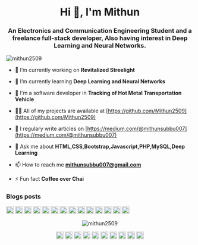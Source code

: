 <h1 align="center">Hi 👋, I'm Mithun</h1>
<h3 align="center">An Electronics and Communication Engineering Student and a freelance full-stack developer, Also having interest in Deep Learning and Neural Networks.</h3>

<p align="left"> <img src="https://komarev.com/ghpvc/?username=mithun2509" alt="mithun2509" /> </p>

- 🔭 I’m currently working on **Revitalized Streelight**

- 🌱 I’m currently learning **Deep Learning and Neural Networks**

- 👯 I'm a software developer in **Tracking of Hot Metal Transportation Vehicle**

- 👨‍💻 All of my projects are available at [https://github.com/Mithun2509](https://github.com/Mithun2509)

- 📝 I regulary write articles on [https://medium.com/@mithunsubbu007](https://medium.com/@mithunsubbu007)

- 💬 Ask me about **HTML,CSS,Bootstrap,Javascript,PHP,MySQL,Deep Learning**

- 📫 How to reach me **mithunsubbu007@gmail.com**

- ⚡ Fun fact **Coffee over Chai**

### Blogs posts
<!-- BLOG-POST-LIST:START -->
<!-- BLOG-POST-LIST:END -->

<p align="left"><img src="https://devicons.github.io/devicon/devicon.git/icons/android/android-original-wordmark.svg" alt="android" width="20" height="20"/> <img src="https://devicons.github.io/devicon/devicon.git/icons/bootstrap/bootstrap-plain.svg" alt="bootstrap" width="20" height="20"/> <img src="https://devicons.github.io/devicon/devicon.git/icons/c/c-original.svg" alt="c" width="20" height="20"/> <img src="https://devicons.github.io/devicon/devicon.git/icons/cplusplus/cplusplus-original.svg" alt="cplusplus" width="20" height="20"/> <img src="https://devicons.github.io/devicon/devicon.git/icons/css3/css3-original-wordmark.svg" alt="css3" width="20" height="20"/> <img src="https://devicons.github.io/devicon/devicon.git/icons/html5/html5-original-wordmark.svg" alt="html5" width="20" height="20"/> <img src="https://devicons.github.io/devicon/devicon.git/icons/java/java-original-wordmark.svg" alt="java" width="20" height="20"/> <img src="https://devicons.github.io/devicon/devicon.git/icons/javascript/javascript-original.svg" alt="javascript" width="20" height="20"/> <img src="https://devicons.github.io/devicon/devicon.git/icons/mongodb/mongodb-original-wordmark.svg" alt="mongodb" width="20" height="20"/> <img src="https://devicons.github.io/devicon/devicon.git/icons/mysql/mysql-original-wordmark.svg" alt="mysql" width="20" height="20"/> <img src="https://devicons.github.io/devicon/devicon.git/icons/php/php-original.svg" alt="php" width="20" height="20"/> <img src="https://devicons.github.io/devicon/devicon.git/icons/nodejs/nodejs-original-wordmark.svg" alt="nodejs" width="20" height="20"/> <img src="https://devicons.github.io/devicon/devicon.git/icons/python/python-original-wordmark.svg" alt="python" width="20" height="20"/> <img src="https://devicons.github.io/devicon/devicon.git/icons/linux/linux-original.svg" alt="linux" width="20" height="20"/></p><p align="center"> <img src="https://github-readme-stats.vercel.app/api?username=mithun2509&show_icons=true" alt="mithun2509" /> </p>

<p align="center">
<a href="https://codepen.io/mithun2509" target="blank"><img align="center" src="https://cdn.jsdelivr.net/npm/simple-icons@3.0.1/icons/codepen.svg" alt="mithun2509" height="20" width="20" /></a>
<a href="https://dev.to/mithun2509" target="blank"><img align="center" src="https://cdn.jsdelivr.net/npm/simple-icons@3.0.1/icons/dev-dot-to.svg" alt="mithun2509" height="20" width="20" /></a>
<a href="https://twitter.com/nsmithun1" target="blank"><img align="center" src="https://cdn.jsdelivr.net/npm/simple-icons@3.0.1/icons/twitter.svg" alt="nsmithun1" height="20" width="20" /></a>
<a href="https://linkedin.com/in/mithun-n-s-4b450717b" target="blank"><img align="center" src="https://cdn.jsdelivr.net/npm/simple-icons@3.0.1/icons/linkedin.svg" alt="mithun-n-s-4b450717b" height="20" width="20" /></a>
<a href="https://stackoverflow.com/users/14045689" target="blank"><img align="center" src="https://cdn.jsdelivr.net/npm/simple-icons@3.0.1/icons/stackoverflow.svg" alt="14045689" height="20" width="20" /></a>
<a href="https://kaggle.com/mithunns" target="blank"><img align="center" src="https://cdn.jsdelivr.net/npm/simple-icons@3.0.1/icons/kaggle.svg" alt="mithunns" height="20" width="20" /></a>
<a href="https://fb.com/mass mithun" target="blank"><img align="center" src="https://cdn.jsdelivr.net/npm/simple-icons@3.0.1/icons/facebook.svg" alt="mass mithun" height="20" width="20" /></a>
<a href="https://instagram.com/__.white.___.devil.__" target="blank"><img align="center" src="https://cdn.jsdelivr.net/npm/simple-icons@3.0.1/icons/instagram.svg" alt="__.white.___.devil.__" height="20" width="20" /></a>
<a href="https://www.behance.net/mithun 007" target="blank"><img align="center" src="https://cdn.jsdelivr.net/npm/simple-icons@3.0.1/icons/behance.svg" alt="mithun 007" height="20" width="20" /></a>
<a href="https://medium.com/@mithunsubbu007" target="blank"><img align="center" src="https://cdn.jsdelivr.net/npm/simple-icons@3.0.1/icons/medium.svg" alt="@mithunsubbu007" height="20" width="20" /></a>
</p>
